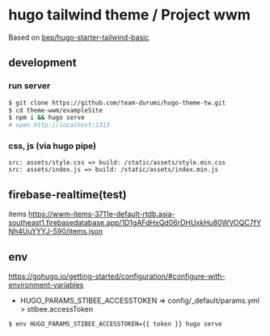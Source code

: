 # hugo tailwind theme / Project wwm

Based on [bep/hugo-starter-tailwind-basic](https://github.com/bep/hugo-starter-tailwind-basic)

## development

### run server

```bash
$ git clone https://github.com/team-durumi/hugo-theme-tw.git
$ cd theme-wwm/exampleSite
$ npm i && hugo serve
# open http://localhost:1313
```

### css, js (via hugo pipe)

```
src: assets/style.css => build: /static/assets/style.min.css
src: assets/index.js => build: /static/assets/index.min.js
```

## firebase-realtime(test)

items
https://wwm-items-3711e-default-rtdb.asia-southeast1.firebasedatabase.app/1D1gAFdHxQd06rDHUxkHu80WVOQC7fYNh4UuYYYJ-590/items.json

## env

<https://gohugo.io/getting-started/configuration/#configure-with-environment-variables>

- HUGO_PARAMS_STIBEE_ACCESSTOKEN => config/_default/params.yml > stibee.accessToken

```
$ env HUGO_PARAMS_STIBEE_ACCESSTOKEN={{ token }} hugo serve
```
